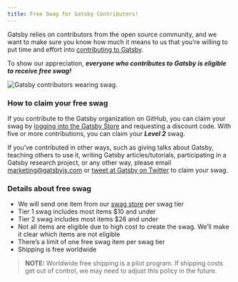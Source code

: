 ```yaml
---
title: Free Swag for Gatsby Contributors!
---
```


Gatsby relies on contributors from the open source community, and we want to make sure you know how much it means to us that you’re willing to put time and effort into [contributing to Gatsby](/contributing/how-to-contribute/).

To show our appreciation, _**everyone who contributes to Gatsby is eligible to receive free swag!**_

![Gatsby contributors wearing swag.](./images/gatsby-swag.jpg)

### How to claim your free swag

If you contribute to the Gatsby organization on GitHub, you can claim your swag by [logging into the Gatsby Store](https://store.gatsbyjs.org/) and requesting a discount code. With five or more contributions, you can claim your _**Level 2**_ swag.

If you’ve contributed in other ways, such as giving talks about Gatsby, teaching others to use it, writing Gatsby articles/tutorials, participating in a Gatsby research project, or any other way, please email [marketing@gatsbyjs.com](mailto:marketing@gatsbyjs.com) or [tweet at Gatsby on Twitter](https://twitter.com/gatsbyjs) to claim your swag.

### Details about free swag

- We will send one item from our [swag store](https://store.gatsbyjs.org/) per swag tier
- Tier 1 swag includes most items $10 and under
- Tier 2 swag includes most items $26 and under
- Not all items are eligible due to high cost to create the swag. We’ll make it clear which items are not eligible
- There’s a limit of one free swag item per swag tier
- Shipping is free worldwide

> **NOTE:** Worldwide free shipping is a pilot program. If shipping costs get out of control, we may need to adjust this policy in the future.
